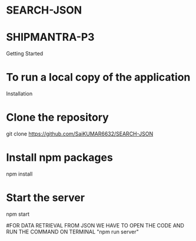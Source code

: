 # SEARCH-JSON

# SHIPMANTRA-P3
 
 
 
Getting Started

# To run a local copy of the application

Installation

# Clone the repository

git clone https://github.com/SaiKUMAR6632/SEARCH-JSON

# Install npm packages

npm install

# Start the server

npm start

#FOR DATA RETRIEVAL FROM JSON WE HAVE TO OPEN THE CODE AND RUN THE COMMAND ON TERMINAL "npm run server"
